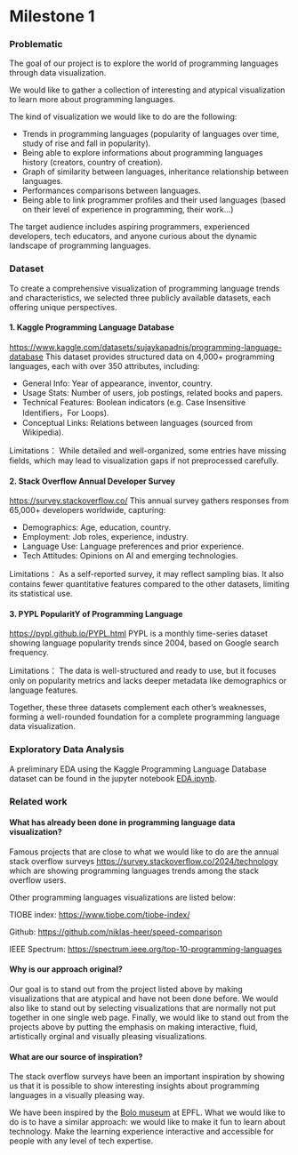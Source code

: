 # Milestone 1

### Problematic

The goal of our project is to explore the world of programming languages through data visualization. 

We would like to gather a collection of interesting and atypical visualization to learn more about programming languages.

The kind of visualization we would like to do are the following: 
- Trends in programming languages (popularity of languages over time, study of rise and fall in popularity). 
- Being able to explore informations about programming languages history (creators, country of creation). 
- Graph of similarity between languages, inheritance relationship between languages.
- Performances comparisons between languages. 
- Being able to link programmer profiles and their used languages (based on their level of experience in programming, their work...)

The target audience includes aspiring programmers, experienced developers, tech educators, and anyone curious about the dynamic landscape of programming languages.

### Dataset

To create a comprehensive visualization of programming language trends and characteristics, we selected three publicly available datasets, each offering unique perspectives.

#### 1. Kaggle Programming Language Database

https://www.kaggle.com/datasets/sujaykapadnis/programming-language-database
This dataset provides structured data on 4,000+ programming languages, each with over 350 attributes, including:

- General Info: Year of appearance, inventor, country.
- Usage Stats: Number of users, job postings, related books and papers.
- Technical Features: Boolean indicators (e.g. Case Insensitive Identifiers，For Loops).
- Conceptual Links: Relations between languages (sourced from Wikipedia).

Limitations：
While detailed and well-organized, some entries have missing fields, which may lead to visualization gaps if not preprocessed carefully.

#### 2. Stack Overflow Annual Developer Survey

https://survey.stackoverflow.co/
This annual survey gathers responses from 65,000+ developers worldwide, capturing:

- Demographics: Age, education, country.
- Employment: Job roles, experience, industry.
- Language Use: Language preferences and prior experience.
- Tech Attitudes: Opinions on AI and emerging technologies.

Limitations：
As a self-reported survey, it may reflect sampling bias. It also contains fewer quantitative features compared to the other datasets, limiting its statistical use.

#### 3. PYPL PopularitY of Programming Language

https://pypl.github.io/PYPL.html
PYPL is a monthly time-series dataset showing language popularity trends since 2004, based on Google search frequency.

Limitations：
The data is well-structured and ready to use, but it focuses only on popularity metrics and lacks deeper metadata like demographics or language features.

Together, these three datasets complement each other’s weaknesses, forming a well-rounded foundation for a complete programming language data visualization.

### Exploratory Data Analysis

A preliminary EDA using the Kaggle Programming Language Database dataset can be found in the jupyter notebook [EDA.ipynb](/Milestones/milestone1/EDA.ipynb).

### Related work

#### What has already been done in programming language data visualization?

Famous projects that are close to what we would like to do are the annual stack overflow surveys https://survey.stackoverflow.co/2024/technology which are showing programming languages trends among the stack overflow users. 

Other programming languages visualizations are listed below:

TIOBE index: https://www.tiobe.com/tiobe-index/

Github: https://github.com/niklas-heer/speed-comparison

IEEE Spectrum: https://spectrum.ieee.org/top-10-programming-languages


#### Why is our approach original?

Our goal is to stand out from the project listed above by making visualizations that are atypical and have not been done before. We would also like to stand out by selecting visualizations that are normally not put together in one single web page.
Finally, we would like to stand out from the projects above by putting the emphasis on making interactive, fluid, artistically orginal and visually pleasing visualizations. 

#### What are our source of inspiration?

The stack overflow surveys have been an important inspiration by showing us that it is possible to show interesting insights about programming languages in a visually pleasing way.

We have been inspired by the [Bolo museum](https://en.wikipedia.org/wiki/Mus%C3%A9e_Bolo) at EPFL. What we would like to do is to have a similar approach: we would like to make it fun to learn about technology. Make the learning experience interactive and accessible for people with any level of tech expertise.
